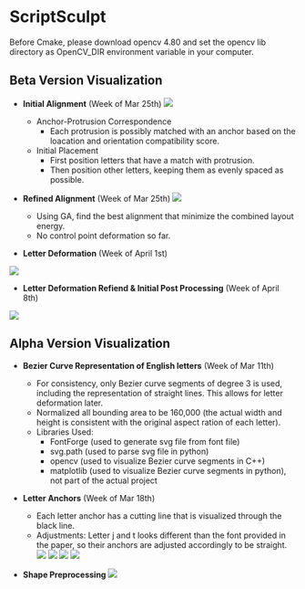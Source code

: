 

# ScriptSculpt
Before Cmake, please download opencv 4.80 and set the opencv lib directory as OpenCV_DIR environment variable in your computer.

## Beta Version Visualization
- **Initial Alignment** (Week of Mar 25th)
![](./visualization/initial/initialAlignment.png)

    * Anchor-Protrusion Correspondence
        * Each protrusion is possibly matched with an anchor based on the loacation and orientation compatibility score.
    * Initial Placement
        * First position letters that have a match with protrusion.
        * Then position other letters, keeping them as evenly spaced as possible.
        
- **Refined Alignment** (Week of Mar 25th)
![](./visualization/initial/refinedAlignment.png)

    * Using GA, find the best alignment that minimize the combined layout energy.
    * No control point deformation so far.

- **Letter Deformation** (Week of April 1st)

![](./visualization/packing/packing.png)

- **Letter Deformation Refiend & Initial Post Processing** (Week of April 8th)

![](./visualization/packing/postprocess1.png)

## Alpha Version Visualization
- **Bezier Curve Representation of English letters** (Week of Mar 11th)
    * For consistency, only Bezier curve segments of degree 3 is used, including the representation of straight lines. This allows for letter deformation later.
    * Normalized all bounding area to be 160,000 (the actual width and height is consistent with the original aspect ration of each letter).
    * Libraries Used:
        * FontForge (used to generate svg file from font file)
        * svg.path (used to parse svg file in python)
        * opencv (used to visualize Bezier curve segments in C++)
        * matplotlib (used to visualize Bezier curve segments in python), not part of the actual project
- **Letter Anchors** (Week of Mar 18th)
    * Each letter anchor has a cutting line that is visualized through the black line.
    * Adjustments: Letter j and t looks different than the font provided in the paper, so their anchors are adjusted accordingly to be straight.
![](./visualization/letter_as_curves/b.png)
![](./visualization/letter_as_curves/u.png)
![](./visualization/letter_as_curves/n.png)
![](./visualization/letter_as_curves/y.png)

- **Shape Preprocessing** 
![](./visualization/shape/overview.png)

